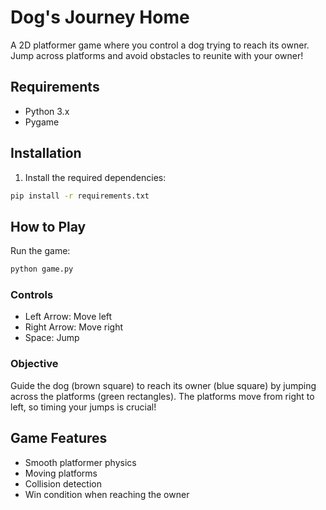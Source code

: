 # Dog's Journey Home

A 2D platformer game where you control a dog trying to reach its owner. Jump across platforms and avoid obstacles to reunite with your owner!

## Requirements
- Python 3.x
- Pygame

## Installation
1. Install the required dependencies:
```bash
pip install -r requirements.txt
```

## How to Play
Run the game:
```bash
python game.py
```

### Controls
- Left Arrow: Move left
- Right Arrow: Move right
- Space: Jump

### Objective
Guide the dog (brown square) to reach its owner (blue square) by jumping across the platforms (green rectangles). The platforms move from right to left, so timing your jumps is crucial!

## Game Features
- Smooth platformer physics
- Moving platforms
- Collision detection
- Win condition when reaching the owner 